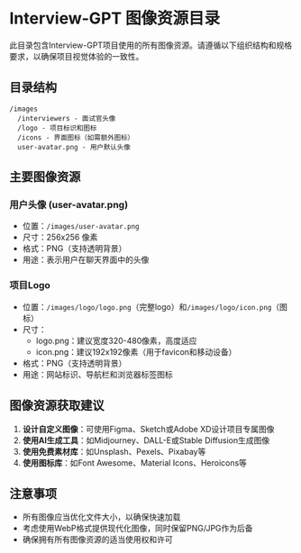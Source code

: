 # Interview-GPT 图像资源目录

此目录包含Interview-GPT项目使用的所有图像资源。请遵循以下组织结构和规格要求，以确保项目视觉体验的一致性。

## 目录结构

```
/images
  /interviewers - 面试官头像
  /logo - 项目标识和图标
  /icons - 界面图标（如需额外图标）
  user-avatar.png - 用户默认头像
```

## 主要图像资源

### 用户头像 (user-avatar.png)

- 位置：`/images/user-avatar.png`
- 尺寸：256x256 像素
- 格式：PNG（支持透明背景）
- 用途：表示用户在聊天界面中的头像

### 项目Logo

- 位置：`/images/logo/logo.png`（完整logo）和`/images/logo/icon.png`（图标）
- 尺寸：
  - logo.png：建议宽度320-480像素，高度适应
  - icon.png：建议192x192像素（用于favicon和移动设备）
- 格式：PNG（支持透明背景）
- 用途：网站标识、导航栏和浏览器标签图标

## 图像资源获取建议

1. **设计自定义图像**：可使用Figma、Sketch或Adobe XD设计项目专属图像
2. **使用AI生成工具**：如Midjourney、DALL-E或Stable Diffusion生成图像
3. **使用免费素材库**：如Unsplash、Pexels、Pixabay等
4. **使用图标库**：如Font Awesome、Material Icons、Heroicons等

## 注意事项

- 所有图像应当优化文件大小，以确保快速加载
- 考虑使用WebP格式提供现代化图像，同时保留PNG/JPG作为后备
- 确保拥有所有图像资源的适当使用权和许可
